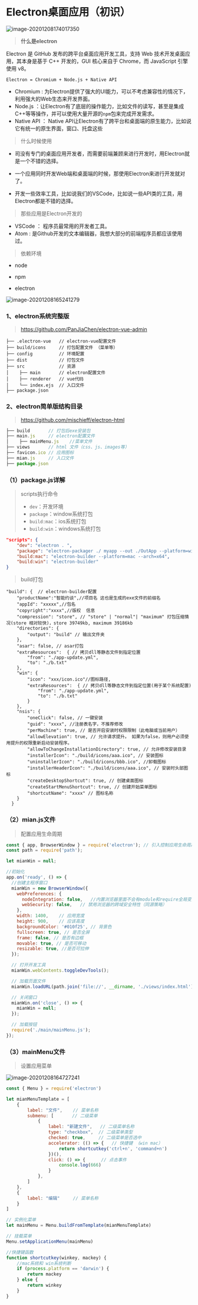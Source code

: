# Electron桌面应用（初识）
![image-20201208174017350](/blog/assets/images/Electron/image-20201208174017350.png)

> **什么是electron**

Electron 是 GitHub 发布的跨平台桌面应用开发工具，支持 Web 技术开发桌面应用，其本身是基于 C++ 开发的，GUI 核心来自于 Chrome，而 JavaScript 引擎使用 v8。

`Electron = Chromium + Node.js + Native API`

- Chromium : 为Electron提供了强大的UI能力，可以不考虑兼容性的情况下，利用强大的Web生态来开发界面。
- Node.js ：让Electron有了底层的操作能力，比如文件的读写，甚至是集成C++等等操作，并可以使用大量开源的`npm`包来完成开发需求。
- Native API ： Native API让Electron有了跨平台和桌面端的原生能力，比如说它有统一的原生界面，窗口、托盘这些

> 什么时候使用

+ 司没有专门的桌面应用开发者，而需要前端兼顾来进行开发时，用Electron就是一个不错的选择。

+ 一个应用同时开发Web端和桌面端的时候，那使用Electron来进行开发就对了。

+ 开发一些效率工具，比如说我们的VSCode，比如说一些API类的工具，用Electron都是不错的选择。

> 那些应用是Electron开发的

- VSCode ： 程序员最常用的开发者工具。
- Atom : 是Github开发的文本编辑器，我想大部分的前端程序员都应该使用过。



> 依赖环境

+ node

+ npm

+ electron

  

![image-20201208165241279](/blog/assets/images/Electron/image-20201208165241279.png)



### 1、electron系统完整版

> https://github.com/PanJiaChen/electron-vue-admin

```
├── .electron-vue 	// electron-vue配置文件
├── build/icons		// 打包配置文件 （菜单等）
├── config			// 环境配置
├── dist			// 打包文件
├── src				// 资源
│  	 ├── main		// electron配置文件
│    ├── renderer	// vue代码
│	 └── index.ejs	// 入口文件
├── package.json
```

### 2、electron简单版结构目录

> https://github.com/mischieff/electron-html

```js
├── build 		// 打包后exe安装包
├── main.js		// electron配置文件
│  	 ├── mainMenu.js	//菜单文件
├── views		// html 文件（css、js、images等）
├── favicon.ico	// 应用图标
├── mian.js		// 入口文件
├── package.json
```



### （1）package.js详解

> scripts执行命令
>
> + `dev`：开发环境
> + `package`：window系统打包
> + `build:mac`：ios系统打包
> + `build:win`：windows系统打包

```json
"scripts": {
    "dev": "electron . ",
    "package": "electron-packager ./ myapp --out ./OutApp --platform=win32 --overwrite --icon=./favicon.ico --overwrite",
    "build:mac": "electron-builder --platform=mac --arch=x64",
    "build:win": "electron-builder"
}
```

> build打包

```
"build": {  // electron-builder配置
    "productName":"智能约谈",//项目名 这也是生成的exe文件的前缀名
    "appId": "xxxxx",//包名  
    "copyright":"xxxx",//版权  信息
    "compression": "store", // "store" | "normal"| "maximum" 打包压缩情况(store 相对较快)，store 39749kb, maximum 39186kb
    "directories": {
        "output": "build" // 输出文件夹
    }, 
    "asar": false, // asar打包
    "extraResources":  { // 拷贝dll等静态文件到指定位置
        "from": "./app-update.yml",
        "to": "./b.txt"
    },
    "win": {  
        "icon": "xxx/icon.ico"//图标路径,
        "extraResources":  { // 拷贝dll等静态文件到指定位置(用于某个系统配置)
            "from": "./app-update.yml",
            "to": "./b.txt"
        }
    },
    "nsis": {
        "oneClick": false, // 一键安装
        "guid": "xxxx", //注册表名字，不推荐修改
        "perMachine": true, // 是否开启安装时权限限制（此电脑或当前用户）
        "allowElevation": true, // 允许请求提升。 如果为false，则用户必须使用提升的权限重新启动安装程序。
        "allowToChangeInstallationDirectory": true, // 允许修改安装目录
        "installerIcon": "./build/icons/aaa.ico", // 安装图标
        "uninstallerIcon": "./build/icons/bbb.ico", //卸载图标
        "installerHeaderIcon": "./build/icons/aaa.ico", // 安装时头部图标
        "createDesktopShortcut": true, // 创建桌面图标
        "createStartMenuShortcut": true, // 创建开始菜单图标
        "shortcutName": "xxxx" // 图标名称
    }
  }
```

### （2）**mian.js**文件

> 配置应用生命周期

```js
const { app, BrowserWindow } = require('electron');	// 引入控制应用生命周期的模块 app
const path = require('path');

let mianWin = null;

//初始化
app.on('ready', () => {
  //创建主程序窗口
  mianWin = new BrowserWindow({
    webPreferences: {
      nodeIntegration: false,	//内置浏览器里面不会有module和require全局变量，不能使用nodejs
      webSecurity: false,	// 禁用浏览器的跨域安全特性（同源策略）
    },
    width: 1400,	// 应用宽度
    height: 900,	// 应该高度
    backgroundColor: '#010f25',	// 背景色
    fullscreen: true, // 是否全屏
    frame: false, // 是否有边框
    movable: true, // 是否可移动
    resizable: true, //是否可拉伸
  });

  // 打开开发工具
  mianWin.webContents.toggleDevTools();

  // 加载页面文件
  mianWin.loadURL(path.join('file://', __dirname, './views/index.html'));

  // 关闭窗口
  mianWin.on('close', () => {
    mianWin = null;
  });

  // 加载按钮
  require('./main/mainMenu.js');
});
```

### （3）mainMenu文件

> 设置应用菜单

![image-20201208164727241](/blog/assets/images/Electron/image-20201208164727241.png)

```js
const { Menu } = require('electron')

let mianMenuTemplate = [
    {
        label: "文件",	// 菜单名称
        submenu: [		 // 二级菜单
            {
                label: "新建文件",	 // 二级菜单名称
                type: "checkbox",  // 二级菜单类型
                checked: true,	   // 二级菜单是否选中
                accelerator: (() => {	// 快捷键 （win mac）
                    return shortcutkey('ctrl+n', 'command+n')
                })(),
                click: () => {		// 点击事件
                    console.log(666)
                }
            },
        ]
    },
    {		
        label: "编辑"		// 菜单名称
    }
]

// 实例化菜单 
let mainMenu = Menu.buildFromTemplate(mianMenuTemplate)

// 挂载菜单
Menu.setApplicationMenu(mainMenu)

//快捷键函数
function shortcutkey(winkey, mackey) {
    //mac系统和 win系统判断
    if (process.platform == 'darwin') {
        return mackey
    } else {
        return winkey
    }
}
```

